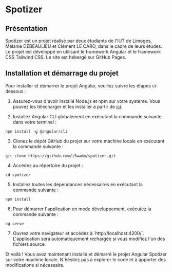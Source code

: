 # Spotizer

## Présentation

Spotizer est un projet réalisé par deux étudiants de l'IUT de Limoges, Mélanie DEBEAULIEU et Clément LE CARO, dans le cadre de leurs études. Le projet est développé en utilisant le framework Angular et le framework CSS Tailwind CSS. Le site est hébergé sur GitHub Pages.

## Installation et démarrage du projet

Pour installer et démarrer le projet Angular, veuillez suivre les étapes ci-dessous :

1. Assurez-vous d'avoir installé Node.js et npm sur votre système. Vous pouvez les télécharger et les installer à partir de [ici](https://nodejs.org/).

2. Installez Angular CLI globalement en exécutant la commande suivante dans votre terminal :

```
npm install -g @angular/cli
```

3. Clonez le dépôt GitHub du projet sur votre machine locale en exécutant la commande suivante :

```
git clone https://github.com/iSwamb/spotizer.git
```

4. Accédez au répertoire du projet :

```
cd spotizer
```

5. Installez toutes les dépendances nécessaires en exécutant la commande suivante :

```
npm install
```

6. Pour démarrer l'application en mode développement, exécutez la commande suivante :

```
ng serve
```

7. Ouvrez votre navigateur et accédez à \`http://localhost:4200/`. L'application sera automatiquement rechargée si vous modifiez l'un des fichiers source.

Et voilà ! Vous avez maintenant installé et démarré le projet Angular Spotizer sur votre machine locale. N'hésitez pas à explorer le code et à apporter des modifications si nécessaire.

